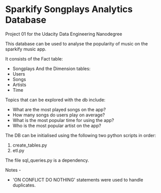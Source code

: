 # Sparkify Songplays Analytics Database

Project 01 for the Udacity Data Engineering Nanodegree

This database can be used to analyse the popularity of music on the sparkify music app.

It consists of the Fact table:
* Songplays
And the Dimension tables:
* Users
* Songs
* Artists
* Time

Topics that can be explored with the db include:
* What are the most played songs on the app?
* How many songs do users play on average?
* What is the most popular time for using the app?
* Who is the most popular artist on the app?


The DB can be initialised using the following two python scripts in order:
1. create_tables.py
2. etl.py

The file sql_queries.py is a dependency.


Notes -
* 'ON CONFLICT DO NOTHING' statements were used to handle duplicates.
